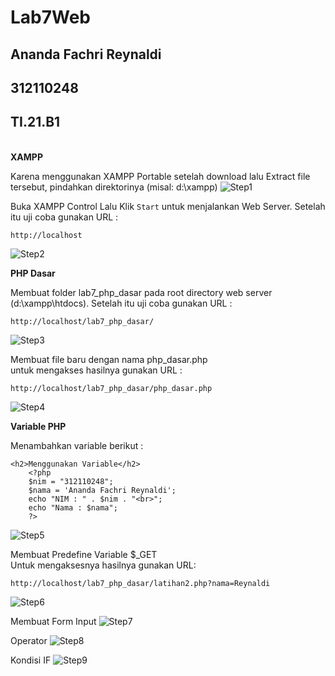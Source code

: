 # Lab7Web
## Ananda Fachri Reynaldi
## 312110248
## TI.21.B1
<br>
<b>XAMPP</b>

Karena menggunakan XAMPP Portable setelah download lalu Extract file tersebut, pindahkan direktorinya (misal: d:\xampp)
![Step1](SS/SS1.png)

Buka XAMPP Control Lalu Klik `Start` untuk menjalankan Web Server. Setelah itu uji coba gunakan URL :
```
http://localhost
```
![Step2](SS/SS2.png)<br>

<b>PHP Dasar</b>

Membuat folder lab7_php_dasar pada root directory web server (d:\xampp\htdocs). Setelah itu uji coba gunakan URL :
```
http://localhost/lab7_php_dasar/
```
![Step3](SS/SS3.png)

Membuat file baru dengan nama php_dasar.php <br>
untuk mengakses hasilnya gunakan URL : 
```
http://localhost/lab7_php_dasar/php_dasar.php
```
![Step4](SS/SS4.png)<br>

<b>Variable PHP</b>

Menambahkan variable berikut :
```
<h2>Menggunakan Variable</h2>
    <?php
    $nim = "312110248";
    $nama = 'Ananda Fachri Reynaldi';
    echo "NIM : " . $nim . "<br>";
    echo "Nama : $nama";
    ?>
```
![Step5](SS/SS5.png)

Membuat Predefine Variable $_GET<br>
Untuk mengaksesnya hasilnya gunakan URL: 
```
http://localhost/lab7_php_dasar/latihan2.php?nama=Reynaldi
```
![Step6](SS/SS6.png)<br>

Membuat Form Input
![Step7](SS/SS7.png)<br>

Operator
![Step8](SS/SS8.png)<br>

Kondisi IF
![Step9](SS/SS9.png)<br>


